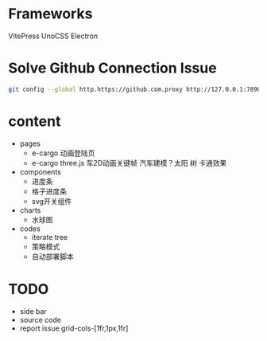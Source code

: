 # Frameworks

VitePress UnoCSS Electron

# Solve Github Connection Issue

```bash
git config --global http.https://github.com.proxy http://127.0.0.1:7890
```
# content

- pages
  - e-cargo 动画登陆页
  - e-cargo three.js 车2D动画关键帧 汽车建模？太阳 树 卡通效果
- components
  - 进度条
  - 格子进度条
  - svg开关组件
- charts
  - 水球图
- codes
  - iterate tree
  - 策略模式
  - 自动部署脚本

# TODO
- side bar
- source code
- report issue grid-cols-[1fr,1px,1fr]